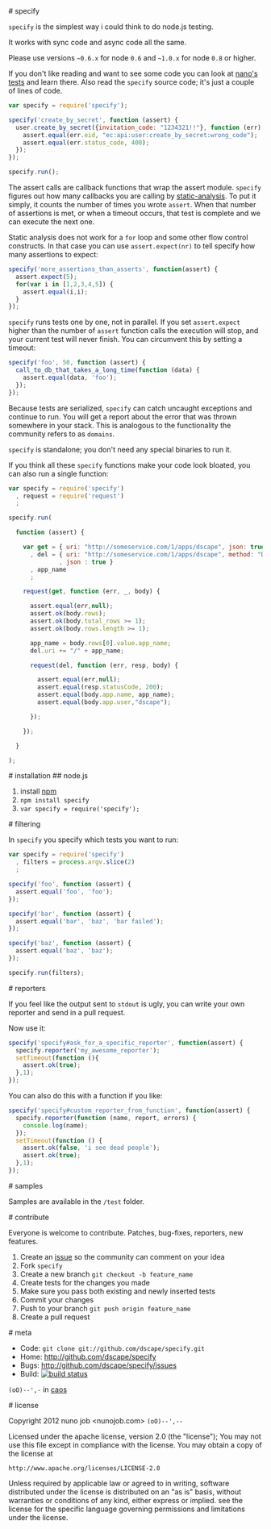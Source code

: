 <a name="specify"/>
# specify

`specify` is the simplest way i could think to do node.js testing.

It works with sync code and async code all the same.

Please use versions `~0.6.x` for node `0.6` and `~1.0.x` for node `0.8` or higher.

If you don't like reading and want to see some code you can look at [nano's tests](https://github.com/dscape/nano/tree/master/tests) and learn there. Also read the `specify` source code; it's just a couple of lines of code.

``` js
var specify = require('specify');

specify('create_by_secret', function (assert) {
  user.create_by_secret({invitation_code: "1234321!!"}, function (err) {
    assert.equal(err.eid, "ec:api:user:create_by_secret:wrong_code");
    assert.equal(err.status_code, 400);
  });
});

specify.run();
```

The assert calls are callback functions that wrap the assert module. `specify` figures out how many callbacks you are calling by [static-analysis]. To put it simply, it counts the number of times you wrote `assert`. When that number of assertions is met, or when a timeout occurs, that test is complete and we can execute the next one.

Static analysis does not work for a `for` loop and some other flow control constructs. In that case you can use `assert.expect(nr)` to tell specify how many assertions to expect:

``` js
specify('more_assertions_than_asserts', function(assert) {
  assert.expect(5);
  for(var i in [1,2,3,4,5]) {
    assert.equal(i,i);
  }
});
```

`specify` runs tests one by one, not in parallel. If you set `assert.expect` higher than the number of `assert` function calls the execution will stop, and your current test will never finish. You can circumvent this by setting a timeout:

``` js
specify('foo', 50, function (assert) {
  call_to_db_that_takes_a_long_time(function (data) {
    assert.equal(data, 'foo');
  });
});
```

Because tests are serialized, `specify` can catch uncaught exceptions and continue to run. You will get a report about the error that was thrown somewhere in your stack. This is analogous to the functionality the community refers to as `domains`.

`specify` is standalone; you don't need any special binaries to run it.

If you think all these `specify` functions make your code look bloated, you can also run a single function:

``` js
var specify = require('specify')
  , request = require('request')
  ;

specify.run(

  function (assert) {

    var get = { uri: "http://someservice.com/1/apps/dscape", json: true }
      , del = { uri: "http://someservice.com/1/apps/dscape", method: "DELETE"
              , json : true }
      , app_name
      ;

    request(get, function (err, _, body) {

      assert.equal(err,null);
      assert.ok(body.rows);
      assert.ok(body.total_rows >= 1);
      assert.ok(body.rows.length >= 1);

      app_name = body.rows[0].value.app_name;
      del.uri += "/" + app_name;

      request(del, function (err, resp, body) {

        assert.equal(err,null);
        assert.equal(resp.statusCode, 200);
        assert.equal(body.app.name, app_name);
        assert.equal(body.app.user,"dscape");

      });

    });

  }

);
```

<a name="installation"/>
# installation

<a name="node"/>
## node.js

1. install [npm]
2. `npm install specify`
3. `var specify = require('specify');`

<a name="filtering"/>
# filtering

In `specify` you specify which tests you want to run:

``` js
var specify = require('specify')
  , filters = process.argv.slice(2)
  ;

specify('foo', function (assert) {
  assert.equal('foo', 'foo');
});

specify('bar', function (assert) {
  assert.equal('bar', 'baz', 'bar failed');
});

specify('baz', function (assert) {
  assert.equal('baz', 'baz');
});

specify.run(filters);
```

<a name="reporters"/>
# reporters

If you feel like the output sent to `stdout` is ugly, you can write your own reporter and send in a pull request.

Now use it:

``` js
specify('specify#ask_for_a_specific_reporter', function(assert) {
  specify.reporter('my_awesome_reporter');
  setTimeout(function (){
    assert.ok(true);
  },1);
});
```

You can also do this with a function if you like:

``` js
specify('specify#custom_reporter_from_function', function(assert) {
  specify.reporter(function (name, report, errors) {
    console.log(name);
  });
  setTimeout(function () {
    assert.ok(false, 'i see dead people');
    assert.ok(true);
  },1);
});
```

<a name="samples"/>
# samples

Samples are available in the `/test` folder.

<a name="contribute"/>
# contribute

Everyone is welcome to contribute. Patches, bug-fixes, reporters, new features.

1. Create an [issue][issues] so the community can comment on your idea
2. Fork `specify`
3. Create a new branch `git checkout -b feature_name`
4. Create tests for the changes you made
5. Make sure you pass both existing and newly inserted tests
6. Commit your changes
7. Push to your branch `git push origin feature_name`
8. Create a pull request

<a name="meta"/>
# meta

* Code: `git clone git://github.com/dscape/specify.git`
* Home: <http://github.com/dscape/specify>
* Bugs: <http://github.com/dscape/specify/issues>
* Build: [![build status](https://secure.travis-ci.org/dscape/specify.png)](http://travis-ci.org/dscape/specify)


`(oO)--',-` in [caos]

<a name="license"/>
# license

Copyright 2012 nuno job <nunojob.com> `(oO)--',--`

Licensed under the apache license, version 2.0 (the "license");
You may not use this file except in compliance with the license.
You may obtain a copy of the license at

    http://www.apache.org/licenses/LICENSE-2.0

Unless required by applicable law or agreed to in writing, software
distributed under the license is distributed on an "as is" basis,
without warranties or conditions of any kind, either express or implied.
see the license for the specific language governing permissions and
limitations under the license.

[npm]: http://npmjs.org
[issues]: http://github.com/dscape/specify/issues
[caos]: http://caos.di.uminho.pt/
[static-analysis]: http://en.wikipedia.org/wiki/Static_program_analysis
